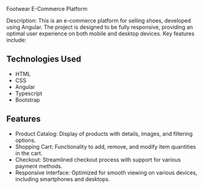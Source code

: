 Footwear E-Commerce Platform

Description:
This is an e-commerce platform for selling shoes, developed using Angular. The project is designed to be fully responsive, providing an optimal user experience on both mobile and desktop devices. Key features include:


## Technologies Used
- HTML
- CSS
- Angular
- Typescript
- Bootstrap

## Features
- Product Catalog: Display of products with details, images, and filtering options.
- Shopping Cart: Functionality to add, remove, and modify item quantities in the cart.
- Checkout: Streamlined checkout process with support for various payment methods.
- Responsive Interface: Optimized for smooth viewing on various devices, including smartphones and desktops.









